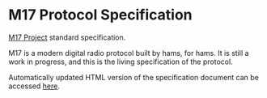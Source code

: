 # M17 Protocol Specification

[M17 Project](http://m17project.org/) standard specification.

M17 is a modern digital radio protocol built by hams, for hams. 
It is still a work in progress, and this is the living specification of the protocol.

Automatically updated HTML version of the specification document can be accessed [here](https://spec.m17project.org/).
